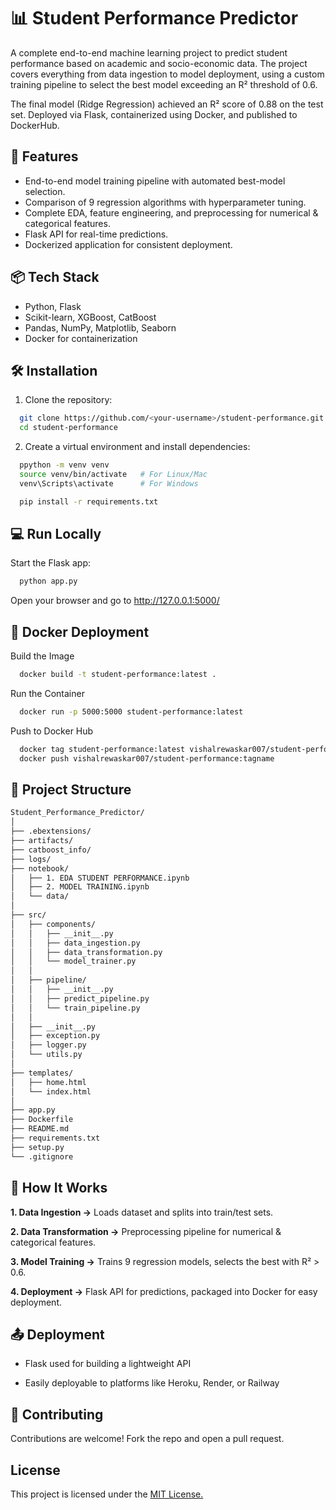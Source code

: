 
# 📊 Student Performance Predictor 

A complete end-to-end machine learning project to predict student performance based on academic and socio-economic data. The project covers everything from data ingestion to model deployment, using a custom training pipeline to select the best model exceeding an R² threshold of 0.6.

The final model (Ridge Regression) achieved an R² score of 0.88 on the test set.
Deployed via Flask, containerized using Docker, and published to DockerHub.


## 🚀 Features

- End-to-end model training pipeline with automated best-model selection.
- Comparison of 9 regression algorithms with hyperparameter tuning.
- Complete EDA, feature engineering, and preprocessing for numerical & categorical features.
- Flask API for real-time predictions.
- Dockerized application for consistent deployment.



## 📦 Tech Stack

- Python, Flask
- Scikit-learn, XGBoost, CatBoost
- Pandas, NumPy, Matplotlib, Seaborn
- Docker for containerization
## 🛠️ Installation

1. Clone the repository:

```bash
  git clone https://github.com/<your-username>/student-performance.git
  cd student-performance


```
2. Create a virtual environment and install dependencies:

```bash
  ppython -m venv venv
  source venv/bin/activate   # For Linux/Mac
  venv\Scripts\activate      # For Windows

  pip install -r requirements.txt

```
##  💻 Run Locally

Start the Flask app:

```bash
  python app.py
```
Open your browser and go to http://127.0.0.1:5000/

##  🐳 Docker Deployment

Build the Image

```bash
  docker build -t student-performance:latest .

```

Run the Container

```bash
  docker run -p 5000:5000 student-performance:latest
```

Push to Docker Hub
```bash
  docker tag student-performance:latest vishalrewaskar007/student-performance:tagname
  docker push vishalrewaskar007/student-performance:tagname

```


## 📁 Project Structure

```bash
Student_Performance_Predictor/
│
├── .ebextensions/
├── artifacts/
├── catboost_info/
├── logs/
├── notebook/
│   ├── 1. EDA STUDENT PERFORMANCE.ipynb
│   ├── 2. MODEL TRAINING.ipynb
│   └── data/
│
├── src/
│   ├── components/
│   │   ├── __init__.py
│   │   ├── data_ingestion.py
│   │   ├── data_transformation.py
│   │   └── model_trainer.py
│   │
│   ├── pipeline/
│   │   ├── __init__.py
│   │   ├── predict_pipeline.py
│   │   └── train_pipeline.py
│   │
│   ├── __init__.py
│   ├── exception.py
│   ├── logger.py
│   └── utils.py
│
├── templates/
│   ├── home.html
│   └── index.html
│
├── app.py
├── Dockerfile
├── README.md
├── requirements.txt
├── setup.py
└── .gitignore

```
## 📌 How It Works

**1. Data Ingestion →** Loads dataset and splits into train/test sets.

**2. Data Transformation →** Preprocessing pipeline for numerical & categorical features.

**3. Model Training →** Trains 9 regression models, selects the best with R² > 0.6.

**4. Deployment →** Flask API for predictions, packaged into Docker for easy deployment.

## 📤 Deployment

- Flask used for building a lightweight API

- Easily deployable to platforms like Heroku, Render, or Railway


## 🤝 Contributing

Contributions are welcome! Fork the repo and open a pull request.




## License

This project is licensed under the [MIT License.](https://choosealicense.com/licenses/mit/)

